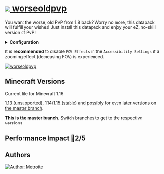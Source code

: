 # [<img src="https://i.imgur.com/BjfNPDg.gif"> worseoldpvp](https://download.metroite.de/#/home?url=https://github.com/Metroite/datapacks/tree/master/worseoldpvp&rootDirectory=false)

You want the worse, old PvP from 1.8 back? Worry no more, this datapack will fulfill your wishes! Just install this datapack and enjoy your eZ, no-skill version of PvP!

<details>
<summary><b>Configuration</b></summary>
<br>

Set *$extend$* in *wop.extend* higher, the more the server is lagging (6 is default): `/scoreboard players set $extend$ wop.extend 8`

Use one of the mode funtions numbered from 0 to 2 if only the sword-block (1) or the no-cooldown (2) is wanted (0 is default): `/function worseoldpvp:mode/0`

Alternatively you can change ones mode individually by changing the palyers *wop.mode* score (0 is default): `/scoreboard players set <player> wop.mode 0`

If you want to be able to block while not sneaking set *$mustsneak$* in *wop.extend* to 0 (1 is default): `/scoreboard players set $mustsneak$ wop.extend 0`

If you prefer status effects over item attributes set *$attribute$* in *wop.extend* to 0 (1 is default): `/scoreboard players set $attribute$ wop.extend 0`

Enable cooldown for sword-blocking after every hit by setting *$cooldown$* in *wop.extend* to any value above 0 ticks (0 is default): `/scoreboard players set $cooldown$ wop.extend 10`

</details>

It is **recommended** to disable `FOV Effects` in the `Accessibility Settings` if a zooming effect (decreasing FOV) is experienced.

<a href="https://download.metroite.de/#/home?url=https://github.com/Metroite/datapacks/tree/master/worseoldpvp&rootDirectory=false" rel="The worse, old PvP">![worseoldpvp](worseoldpvp.png?raw=true "The worse, old PvP")</a>

## Minecraft Versions

Current file for Minecraft 1.16

[1.13 (unsupported)](https://github.com/Metroite/datapacks/tree/1.13), [1.14/1.15 (stable)](https://stable.metroite.de/) and possibly for even [later versions on the master branch](https://www.metroite.de/).

**This is the master branch**. Switch branches to get to the respective versions.

## Performance Impact &#x1F534;2/5

## Authors

<a href="https://github.com/Metroite"><img src="https://img.shields.io/badge/Author-Metroite-blue" alt="Author: Metroite"></a>
